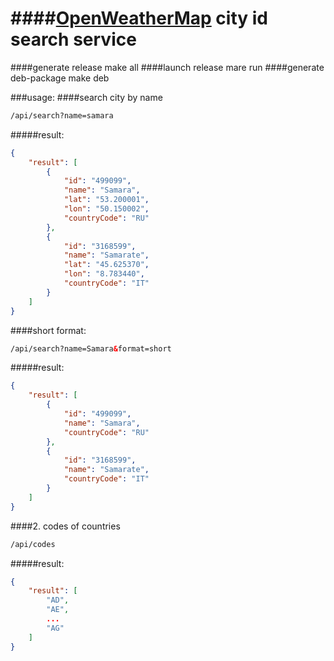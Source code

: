 ####[OpenWeatherMap][1] city id search service
=====================

####generate release
	make all
####launch release
	mare run
####generate deb-package
	make deb
	
###usage:
####search city by name
```html
/api/search?name=samara
```
#####result:
```json
{
    "result": [
        {
            "id": "499099",
            "name": "Samara",
            "lat": "53.200001",
            "lon": "50.150002",
            "countryCode": "RU"
        },
        {
            "id": "3168599",
            "name": "Samarate",
            "lat": "45.625370",
            "lon": "8.783440",
            "countryCode": "IT"
        }
    ]
}
```
####short format:
```html
/api/search?name=Samara&format=short
```
#####result:
```json
{
    "result": [
        {
            "id": "499099",
            "name": "Samara",
            "countryCode": "RU"
        },
        {
            "id": "3168599",
            "name": "Samarate",
            "countryCode": "IT"
        }
    ]
}
```
####2. codes of countries
```html
/api/codes
```
#####result:
```json
{
    "result": [
        "AD",
        "AE",
        ...
        "AG"
    ]
}
```

  [1]: http://openweathermap.com/

